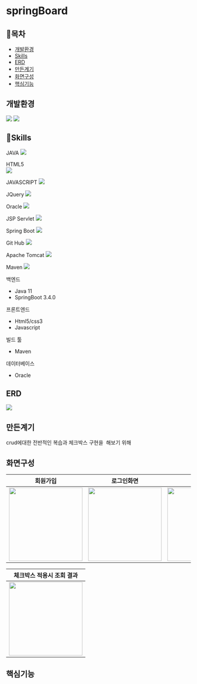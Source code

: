 # springBoard

## 📖목차
  * [개발환경](#개발환경) <br>
  * [Skills](#Skills)<br>
  * [ERD](#ERD)<br>
  * [만든계기](#만든계기)<br>
  * [화면구성](#화면구성)<br>
  * [핵심기능](#핵심기능)<br>
 ## 개발환경
<div class="d-flex">
 <img src="https://img.shields.io/badge/Eclipse IDE-2C2255?style=flat-square&logo=eclipseide&logoColor=white"/>
 <img src="https://img.shields.io/badge/Sourcetree-0052CC?style=flat-square&logo=Sourcetree&logoColor=white"/>
</div>

 ## 💪Skills
 JAVA
 <img src="https://img.shields.io/badge/JAVA-4479A1?style=flat-square&logo=JAVA&logoColor=white"/>
  
 HTML5  
<img src="https://img.shields.io/badge/HTML5-E34F26?style=flat-square&logo=HTML5&logoColor=white"/>

  
JAVASCRIPT 
<img src="https://img.shields.io/badge/JavaScript-F7DF1E?style=flat-square&logo=JavaScript&logoColor=white"/>
  
 
JQuery
<img src="https://img.shields.io/badge/jQuery-0769AD?style=flat-square&logo=jQuery&logoColor=white"/>
  
  
Oracle
<img src="https://img.shields.io/badge/Oracle-F80000?style=flat-square&logo=Oracle&logoColor=white"/>
  
JSP Servlet
<img src="https://img.shields.io/badge/JSP Servlet-232F3E?style=flat-square&logo=JSP Servlet&logoColor=white"/>
  
  
Spring Boot
<img src="https://img.shields.io/badge/Spring Boot-6DB33F?style=flat-square&logo=Spring Boot&logoColor=white"/>

  
Git Hub
<img src="https://img.shields.io/badge/GitHub-181717?style=flat-square&logo=GitHub&logoColor=white"/>
  
Apache Tomcat
<img src="https://img.shields.io/badge/Apache Tomcat-F8DC75?style=flat-square&logo=Apache Tomcat&logoColor=white"/>

Maven
<img src="https://img.shields.io/badge/Apache Maven-C71A36?style=flat-square&logo=Apache Maven&logoColor=white"/>

백엔드
* Java 11
* SpringBoot 3.4.0

프론트엔드
* Html5/css3
* Javascript

빌드 툴
* Maven

데이터베이스
* Oracle

## ERD
<div class=""><img src ="https://img1.daumcdn.net/thumb/R1280x0/?scode=mtistory2&fname=https%3A%2F%2Fblog.kakaocdn.net%2Fdn%2FTpXK4%2FbtsKivnXN4u%2FFMypLJCInI8jeqInokoQxk%2Fimg.png"/> </div>

## 만든계기
crud에대한 전반적인 복습과 체크박스 구현을  해보기 위해

## 화면구성

| 회원가입 | 로그인화면 | 추가화면 | 수정화면 |
| ----------------------- | ----------------------- | ----------------------- | ----------------------- |
|<img src="https://img1.daumcdn.net/thumb/R1280x0/?scode=mtistory2&fname=https%3A%2F%2Fblog.kakaocdn.net%2Fdn%2Fb3kPot%2FbtsKYDMRSFs%2Fbl6evgSjoV5PquLNKHfZY1%2Fimg.png" width="200px" height="200px"/>| <img src="https://img1.daumcdn.net/thumb/R1280x0/?scode=mtistory2&fname=https%3A%2F%2Fblog.kakaocdn.net%2Fdn%2FbhpfRS%2FbtsK0LWHn1M%2FIP4yYb6oKDQ2Ai6ifIfkRk%2Fimg.png" width="200px" height="200px"/>| <img src="https://img1.daumcdn.net/thumb/R1280x0/?scode=mtistory2&fname=https%3A%2F%2Fblog.kakaocdn.net%2Fdn%2FbijCj0%2FbtsKY0Ox7D2%2FFiEuv5mv5kPtcFrFsRHpm1%2Fimg.png" width="200px" height="200px"/>  | <img src="https://img1.daumcdn.net/thumb/R1280x0/?scode=mtistory2&fname=https%3A%2F%2Fblog.kakaocdn.net%2Fdn%2FbFJ1xs%2FbtsKYLYrXhG%2FfKOzxp7t3t992skB3kZv81%2Fimg.png" width="200px" height="200px"/> |

| 체크박스 적용시 조회 결과 |
| ----------------------- | 
|<img src="https://img1.daumcdn.net/thumb/R1280x0/?scode=mtistory2&fname=https%3A%2F%2Fblog.kakaocdn.net%2Fdn%2FbdEuTu%2FbtsKZLQGcKU%2Fkb6eiP9kTLrdR3UOjHJ8Dk%2Fimg.png" width="200px" height="200px"/>|  

## 핵심기능


